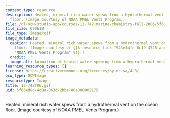 ```yaml
---
content_type: resource
description: Heated, mineral rich water spews from a hydrothermal vent on the ocean
  floor. (Image courtesy of NOAA PMEL Vents Program.)
file: /ol-ocw-studio-app/courses/12-742-marine-chemistry-fall-2006/5f634d8d4c8a063d2bba06a806009175_12-742f06.gif
file_size: 690618
file_type: image/gif
image_metadata:
  caption: Heated, mineral rich water spews from a hydrothermal vent on the ocean
    floor. (Image courtesy of {{% resource_link "943e34fe-8c19-4728-aae9-a7205a6b593e"
    "NOAA PMEL Vents Program" %}}.)
  credit: ''
  image-alt: Animation of heated water spewing from a hydrothermal vent.
learning_resource_types: []
license: https://creativecommons.org/licenses/by-nc-sa/4.0/
ocw_type: OCWImage
resourcetype: Image
title: 12-742f06.gif
uid: 5f634d8d-4c8a-063d-2bba-06a806009175
---
```

Heated, mineral rich water spews from a hydrothermal vent on the ocean floor. (Image courtesy of NOAA PMEL Vents Program.)